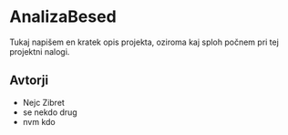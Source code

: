 # AnalizaBesed
Tukaj napišem en kratek opis projekta, oziroma kaj sploh počnem pri tej projektni nalogi.

## Avtorji
- Nejc Zibret
- se nekdo drug
- nvm  kdo
